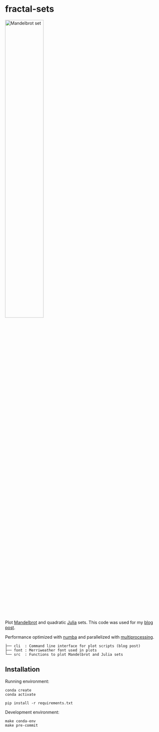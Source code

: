 fractal-sets
============

<img src="https://www.dropbox.com/s/x02dxx4pa1bj8r6/mandelbrot-colored.png?raw=1" alt="Mandelbrot set" width="50%" />

Plot [Mandelbrot](https://en.wikipedia.org/wiki/Mandelbrot_set) and quadratic [Julia](https://en.wikipedia.org/wiki/Julia_set) sets. This code was used for my [blog post](https://gabriel-msilva.github.io/post/2022-02-08-mandelbrot-and-julia-sets/).

Performance optimized with [numba](https://numba.pydata.org/) and parallelized with [multiprocessing](https://docs.python.org/3/library/multiprocessing.html).

```
├── cli  : Command line interface for plot scripts (blog post)
├── font : Merriweather font used in plots
└── src  : Functions to plot Mandelbrot and Julia sets
```

## Installation

Running environment:

```
conda create
conda activate
```

```
pip install -r requirements.txt
```

Development environment:

```
make conda-env
make pre-commit
```
